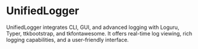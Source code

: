 # UnifiedLogger
UnifiedLogger integrates CLI, GUI, and advanced logging with Loguru, Typer, ttkbootstrap, and tkfontawesome. It offers real-time log viewing, rich logging capabilities, and a user-friendly interface.
